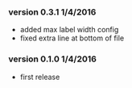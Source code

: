 
### version 0.3.1  1/4/2016
- added max label width config
- fixed extra line at bottom of file

### version 0.1.0  1/4/2016
- first release
